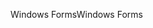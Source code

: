 <span data-ttu-id="7b815-101">Windows Forms</span><span class="sxs-lookup"><span data-stu-id="7b815-101">Windows Forms</span></span>